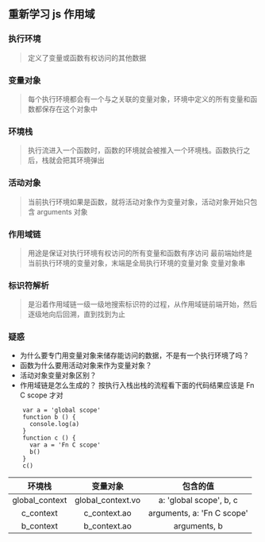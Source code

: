 ## 重新学习 js 作用域

### 执行环境

> 定义了变量或函数有权访问的其他数据

### 变量对象

> 每个执行环境都会有一个与之关联的变量对象，环境中定义的所有变量和函数都保存在这个对象中

### 环境栈

> 执行流进入一个函数时，函数的环境就会被推入一个环境栈。函数执行之后，栈就会把其环境弹出

### 活动对象

> 当前执行环境如果是函数，就将活动对象作为变量对象，活动对象开始只包含 arguments 对象

### 作用域链

> 用途是保证对执行环境有权访问的所有变量和函数有序访问
> 最前端始终是当前执行环境的变量对象，末端是全局执行环境的变量对象
> 变量对象串

### 标识符解析

> 是沿着作用域链一级一级地搜索标识符的过程，从作用域链前端开始，然后逐级地向后回溯，直到找到为止

### 疑惑

- 为什么要专门用变量对象来储存能访问的数据，不是有一个执行环境了吗？
- 函数为什么要用活动对象来作为变量对象？
- 活动对象变量对象区别？
- 作用域链是怎么生成的？ 按执行入栈出栈的流程看下面的代码结果应该是 Fn C scope 才对

```
    var a = 'global scope'
    function b () {
      console.log(a)
    }
    function c () {
      var a = 'Fn C scope'
      b()
    }
    c()
```

|     环境栈     |     变量对象      |          包含的值          |
| :------------: | :---------------: | :------------------------: |
| global_context | global_context.vo |  a: 'global scope', b, c   |
|   c_context    |   c_context.ao    | arguments, a: 'Fn C scope' |
|   b_context    |   b_context.ao    |        arguments, b        |
